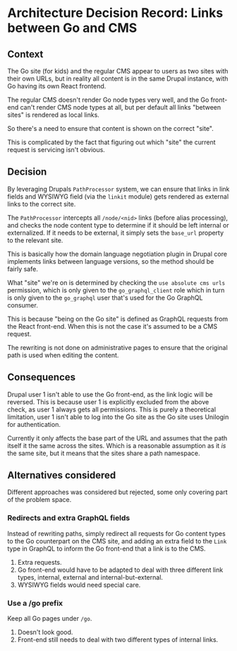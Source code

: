 # Architecture Decision Record: Links between Go and CMS

## Context

The Go site (for kids) and the regular CMS appear to users as two
sites with their own URLs, but in reality all content is in the same
Drupal instance, with Go having its own React frontend.

The regular CMS doesn't render Go node types very well, and the Go
front-end can't render CMS node types at all, but per default all
links "between sites" is rendered as local links.

So there's a need to ensure that content is shown on the correct
"site".

This is complicated by the fact that figuring out which "site" the
current request is servicing isn't obvious.

## Decision

By leveraging Drupals `PathProcessor` system, we can ensure that links
in link fields and WYSIWYG field (via the `linkit` module) gets
rendered as external links to the correct site.

The `PathProcessor` intercepts all `/node/<nid>` links (before alias
processing), and checks the node content type to determine if it
should be left internal or externalized. If it needs to be external,
it simply sets the `base_url` property to the relevant site.

This is basically how the domain language negotiation plugin in Drupal
core implements links between language versions, so the method should
be fairly safe.

What "site" we're on is determined by checking the `use absolute cms urls`
permission, which is only given to the `go_graphql_client` role which
in turn is only given to the `go_graphql` user that's used for the Go
GraphQL consumer.

This is because "being on the Go site" is defined as GraphQL requests
from the React front-end. When this is not the case it's assumed to be
a CMS request.

The rewriting is not done on administrative pages to ensure that the
original path is used when editing the content.

## Consequences

Drupal user 1 isn't able to use the Go front-end, as the link logic
will be reversed. This is because user 1 is explicitly excluded from
the above check, as user 1 always gets all permissions. This is purely
a theoretical limitation, user 1 isn't able to log into the Go site as
the Go site uses Unilogin for authentication.

Currently it only affects the base part of the URL and assumes that
the path itself it the same across the sites. Which is a reasonable
assumption as it *is* the same site, but it means that the sites share
a path namespace.

## Alternatives considered

Different approaches was considered but rejected, some only covering
part of the problem space.

### Redirects and extra GraphQL fields

Instead of rewriting paths, simply redirect all requests for Go
content types to the Go counterpart on the CMS site, and adding an extra
field to the `Link` type in GraphQL to inform the Go front-end that a
link is to the CMS.

1. Extra requests.
2. Go front-end would have to be adapted to deal with three different
   link types, internal, external and internal-but-external.
3. WYSIWYG fields would need special care.

### Use a /go prefix

Keep all Go pages under `/go`.

1. Doesn't look good.
2. Front-end still needs to deal with two different types of internal
   links.
